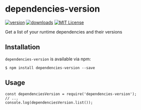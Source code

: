 # dependencies-version
[![version](https://img.shields.io/npm/v/dependencies-version.svg?style=flat-square)](http://npm.im/tsachis/dependencies-version)
[![downloads](https://img.shields.io/npm/dm/dependencies-version.svg?style=flat-square)](http://npm-stat.com/charts.html?package=dependencies-version&from=2018-08-01)
[![MIT License](https://img.shields.io/npm/l/dependencies-version.svg?style=flat-square)](http://opensource.org/licenses/MIT)

Get a list of your runtime dependencies and their versions

## Installation
<code>dependencies-version</code> is available via npm:

<code>$ npm install dependencies-version --save</code>

## Usage
<pre><code>const dependenciesVersion = require('dependencies-version');
// ...
console.log(dependenciesVersion.list());
</code></pre>
